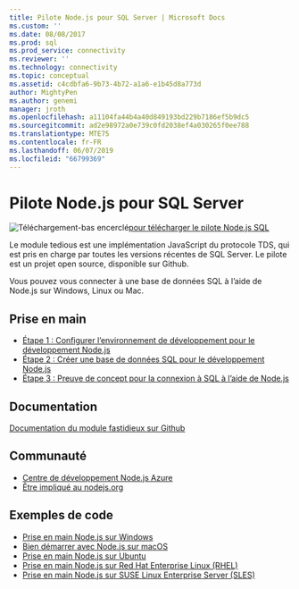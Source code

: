 ```yaml
---
title: Pilote Node.js pour SQL Server | Microsoft Docs
ms.custom: ''
ms.date: 08/08/2017
ms.prod: sql
ms.prod_service: connectivity
ms.reviewer: ''
ms.technology: connectivity
ms.topic: conceptual
ms.assetid: c4cdbfa6-9b73-4b72-a1a6-e1b45d8a773d
author: MightyPen
ms.author: genemi
manager: jroth
ms.openlocfilehash: a11104fa44b4a40d849193bd229b7186ef5b9dc5
ms.sourcegitcommit: ad2e98972a0e739c0fd2038ef4a030265f0ee788
ms.translationtype: MTE75
ms.contentlocale: fr-FR
ms.lasthandoff: 06/07/2019
ms.locfileid: "66799369"
---
```

# <a name="nodejs-driver-for-sql-server"></a>Pilote Node.js pour SQL Server

![Téléchargement-bas encerclé](../../ssdt/media/download.png)[pour télécharger le pilote Node.js SQL](../sql-connection-libraries.md#anchor-20-drivers-relational-access)

Le module tedious est une implémentation JavaScript du protocole TDS, qui est pris en charge par toutes les versions récentes de SQL Server. Le pilote est un projet open source, disponible sur Github.  
  
Vous pouvez vous connecter à une base de données SQL à l’aide de Node.js sur Windows, Linux ou Mac.  
  
## <a name="getting-started"></a>Prise en main  
* [Étape 1 : Configurer l’environnement de développement pour le développement Node.js](step-1-configure-development-environment-for-node-js-development.md)  
* [Étape 2 : Créer une base de données SQL pour le développement Node.js](step-2-create-a-sql-database-for-node-js-development.md)  
* [Étape 3 : Preuve de concept pour la connexion à SQL à l’aide de Node.js](step-3-proof-of-concept-connecting-to-sql-using-node-js.md)  
  
## <a name="documentation"></a>Documentation  
  
[Documentation du module fastidieux sur Github](https://tediousjs.github.io/tedious/)  
  
## <a name="community"></a>Communauté  
* [Centre de développement Node.js Azure](https://azure.microsoft.com/develop/nodejs/)  
* [Être impliqué au nodejs.org](https://nodejs.org/en/get-involved/)

## <a name="code-examples"></a>Exemples de code
* [Prise en main Node.js sur Windows](https://www.microsoft.com/sql-server/developer-get-started/node/windows/)
* [Bien démarrer avec Node.js sur macOS](https://www.microsoft.com/sql-server/developer-get-started/node/mac/)
* [Prise en main Node.js sur Ubuntu](https://www.microsoft.com/sql-server/developer-get-started/node/ubuntu/)
* [Prise en main Node.js sur Red Hat Enterprise Linux (RHEL)](https://www.microsoft.com/sql-server/developer-get-started/node/rhel/)
* [Prise en main Node.js sur SUSE Linux Enterprise Server (SLES)](https://www.microsoft.com/sql-server/developer-get-started/node/sles/)
